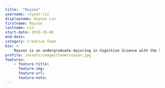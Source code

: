 ```yaml
---
title:  "Royson"
username: royson-lin
displayname: Royson Lin
firstname: Royson
lastname: Lin
start-date: 2019-10-08
end-date:
category: Creative Team
bio: >- 
    Royson is an undergraduate majoring in Cognitive Science with the Specialization in Computing. He looks forward to designing accessible, universal tools to help learners and researchers achieve their goals.
profile: /assets/images/team/royson.jpg
features:
    - feature-title: 
      feature-img: 
      feature-url: 
      feature-note: 
---
```


